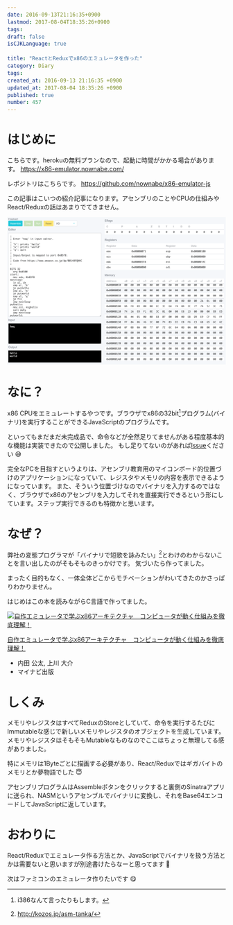 ```yaml
---
date: 2016-09-13T21:16:35+0900
lastmod: 2017-08-04T18:35:26+0900
tags: 
draft: false
isCJKLanguage: true

title: "ReactとReduxでx86のエミュレータを作った"
category: Diary
tags: 
created_at: 2016-09-13 21:16:35 +0900
updated_at: 2017-08-04 18:35:26 +0900
published: true
number: 457
---
```


# はじめに
こちらです。herokuの無料プランなので、起動に時間がかかる場合があります。
https://x86-emulator.nownabe.com/

レポジトリはこちらです。
https://github.com/nownabe/x86-emulator-js

この記事はこいつの紹介記事になります。アセンブリのことやCPUの仕組みやReact/Reduxの話はあまりでてきません。

<img width="1276" alt="スクリーンショット 2016-09-13 21.12.42.png (434.4 kB)" src="/images/2016/09/13/1.png">


# なに？
x86 CPUをエミュレートするやつです。ブラウザでx86の32bit[^1]プログラム(バイナリ)を実行することができるJavaScriptのプログラムです。

といってもまだまだ未完成品で、命令などが全然足りてませんがある程度基本的な機能は実装できたので公開しました。
もし足りてないのがあれば[Issue](https://github.com/nownabe/x86-emulator-js/issues)ください :sweat_smile: 

完全なPCを目指すというよりは、アセンブリ教育用のマイコンボード的位置づけのアプリケーションになっていて、レジスタやメモリの内容を表示できるようになっています。
また、そういう位置づけなのでバイナリを入力するのではなく、ブラウザでx86のアセンブリを入力してそれを直接実行できるという形にしています。ステップ実行できるのも特徴かと思います。

[^1]: i386なんて言ったりもします。

# なぜ？
弊社の変態プログラマが「バイナリで短歌を詠みたい」[^2]とわけのわからないことを言い出したのがそもそものきっかけです。
気づいたら作ってました。

まったく目的もなく、一体全体どこからモチベーションがわいてきたのかさっぱりわかりません。

はじめはこの本を読みながらC言語で作ってました。

<div class="asin"><div class="asin-image"><a href="https://www.amazon.co.jp/exec/obidos/ASIN/B0148FQNVC/nownabe0c-22/"><img src="http://images-jp.amazon.com/images/P/B0148FQNVC.09._SL160_.jpg" alt="自作エミュレータで学ぶx86アーキテクチャ　コンピュータが動く仕組みを徹底理解！" title="自作エミュレータで学ぶx86アーキテクチャ　コンピュータが動く仕組みを徹底理解！"></a></div><div class="asin-detail"><p><a href="https://www.amazon.co.jp/exec/obidos/ASIN/B0148FQNVC/nownabe0c-22/">自作エミュレータで学ぶx86アーキテクチャ　コンピュータが動く仕組みを徹底理解！</a></p><ul><li>内田 公太, 上川 大介</li><li>マイナビ出版</li></ul></div></div>

[^2]: http://kozos.jp/asm-tanka/

# しくみ
メモリやレジスタはすべてReduxのStoreとしていて、命令を実行するたびにImmutableな感じで新しいメモリやレジスタのオブジェクトを生成しています。
メモリやレジスタはそもそもMutableなものなのでここはちょっと無理してる感がありました。

特にメモリは1Byteごとに描画する必要があり、React/Reduxではギガバイトのメモリとか夢物語でした :innocent: 

アセンブリプログラムはAssembleボタンをクリックすると裏側のSinatraアプリに送られ、NASMというアセンブルでバイナリに変換し、それをBase64エンコードしてJavaScriptに返しています。


# おわりに
React/Reduxでエミュレータ作る方法とか、JavaScriptでバイナリを扱う方法とかは需要ないと思いますが別途書けたらなーと思ってます :memo:

次はファミコンのエミュレータ作りたいです :yum:
